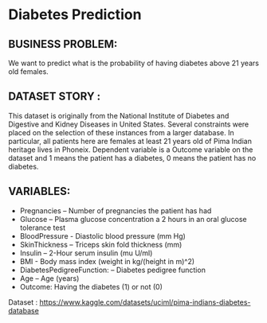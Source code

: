 # Diabetes Prediction

## BUSINESS PROBLEM:

We want to predict what is the probability of having diabetes above 21 years old females.

## DATASET STORY :

This dataset is originally from the National Institute of Diabetes and Digestive and Kidney Diseases in United States. Several constraints were placed on the selection of these instances from a larger database. In particular, all patients here are females at least 21 years old of Pima Indian heritage lives in Phoneix. 
Dependent variable is a Outcome variable on the dataset and 1 means the patient has a diabetes, 0 means the patient has no diabetes. 

## VARIABLES:

* Pregnancies – Number of pregnancies the patient has had
* Glucose – Plasma glucose concentration a 2 hours in an oral glucose tolerance test
* BloodPressure - Diastolic blood pressure (mm Hg)
* SkinThickness – Triceps skin fold thickness (mm)
* Insulin – 2-Hour serum insulin (mu U/ml)
* BMI - Body mass index (weight in kg/(height in m)^2)
* DiabetesPedigreeFunction: – Diabetes pedigree function
* Age – Age (years)
* Outcome: Having the diabetes (1) or not (0)

Dataset : https://www.kaggle.com/datasets/uciml/pima-indians-diabetes-database
